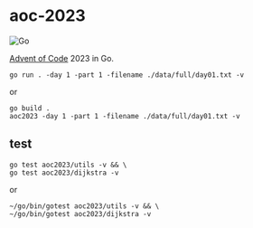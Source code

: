 # aoc-2023

![Go](https://img.shields.io/badge/go-%2300ADD8.svg?style=for-the-badge&logo=go&logoColor=white)

[Advent of Code](https://adventofcode.com) 2023 in Go.


```
go run . -day 1 -part 1 -filename ./data/full/day01.txt -v
```

or

```
go build .
aoc2023 -day 1 -part 1 -filename ./data/full/day01.txt -v
```


## test

```
go test aoc2023/utils -v && \
go test aoc2023/dijkstra -v
```

or

```
~/go/bin/gotest aoc2023/utils -v && \
~/go/bin/gotest aoc2023/dijkstra -v  
```